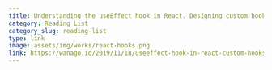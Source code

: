 ```yaml
---
title: Understanding the useEffect hook in React. Designing custom hooks
category: Reading List
category_slug: reading-list
type: link
image: assets/img/works/react-hooks.png
link: https://wanago.io/2019/11/18/useeffect-hook-in-react-custom-hooks/
---
```

